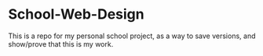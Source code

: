 # School-Web-Design
This is a repo for my personal school project, as a way to save versions, and show/prove that this is my work.
